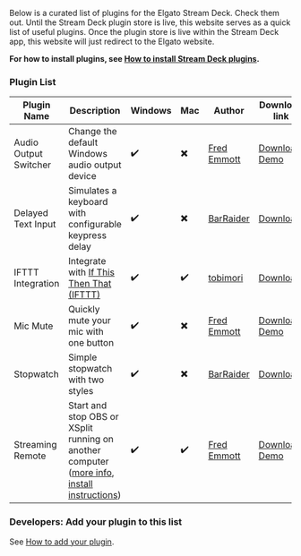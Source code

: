 Below is a curated list of plugins for the Elgato Stream Deck. Check them out. Until the Stream Deck plugin store is live, this website serves as a quick list of useful plugins. Once the plugin store is live within the Stream Deck app, this website will just redirect to the Elgato website.

**For how to install plugins, see [How to install Stream Deck plugins](how-to-install).**

### Plugin List

Plugin Name | Description | Windows | Mac | Author | Download link
----------- | ----------- | ------- | --- | ------ | -------------
Audio Output Switcher | Change the default Windows audio output device | ✔️ | ✖️ | [Fred Emmott](https://github.com/fredemmott) | [Download](https://github.com/fredemmott/StreamDeck-AudioOutputSwitcher/releases), [Demo](https://youtu.be/Y5avo5WrwwM)
Delayed Text Input | Simulates a keyboard with configurable keypress delay | ✔️ | ✖️ | [BarRaider](https://github.com/BarRaider) | [Download](https://github.com/BarRaider/streamdeck-delayedtext/releases)
IFTTT Integration | Integrate with [If This Then That (IFTTT)](https://ifttt.com/)  | ✔️ | ✔️ | [tobimori](https://github.com/tobimori) | [Download](https://github.com/tobimori/streamdeck-ifttt/releases/latest)
Mic Mute | Quickly mute your mic with one button | ✔️ | ✖️ | [Fred Emmott](https://github.com/fredemmott) | [Download](https://github.com/fredemmott/StreamDeck-MicMute/releases), [Demo](https://youtu.be/WrsqExqfLCg)
Stopwatch | Simple stopwatch with two styles | ✔️ | ✖️ | [BarRaider](https://github.com/BarRaider) | [Download](https://github.com/BarRaider/streamdeck-stopwatch/releases/)
Streaming Remote | Start and stop OBS or XSplit running on another computer ([more info](https://www.reddit.com/r/ElgatoGaming/comments/aeffz9/streamdeck_plugin_start_and_stop_obs_or_xsplit_on/), [install instructions](https://github.com/fredemmott/streaming-remote#requirements)) | ✔️ | ✔️ | [Fred Emmott](https://github.com/fredemmott) | [Download](https://github.com/fredemmott/streaming-remote/releases), [Demo](https://youtu.be/bPNSg1Q2iws)

### Developers: Add your plugin to this list
See [How to add your plugin](developers).
